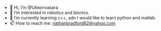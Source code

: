- 👋 Hi, I’m @Ukkonvasara
- 👀 I’m interested in robotics and bionics.
- 🌱 I’m currently learning c++, adn I would like to learn python and matlab.
- 📫 How to reach me: nathanbradford82@yahoo.com

<!---
Ukkonvasara/Ukkonvasara is a ✨ special ✨ repository because its `README.md` (this file) appears on your GitHub profile.
You can click the Preview link to take a look at your changes.
--->
